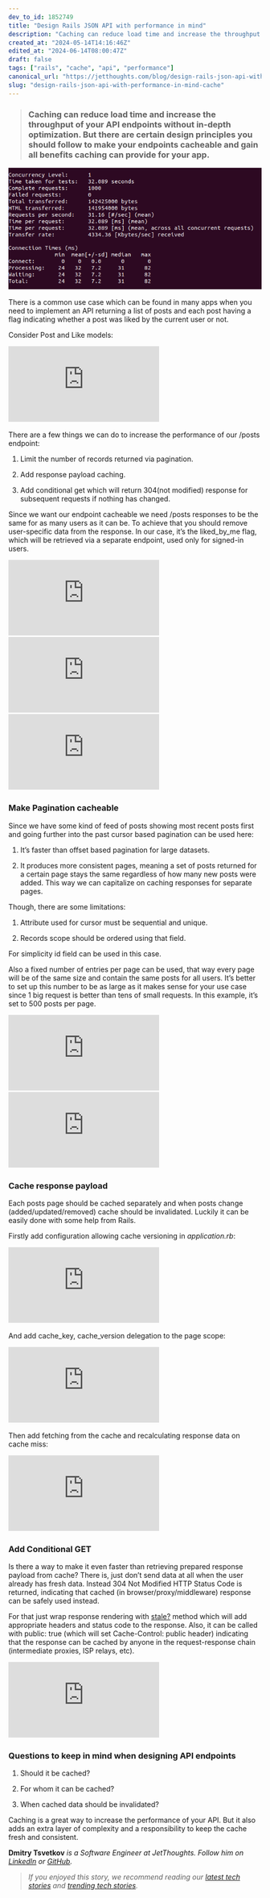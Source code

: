 ```yaml
---
dev_to_id: 1852749
title: "Design Rails JSON API with performance in mind"
description: "Caching can reduce load time and increase the throughput of your API endpoints without..."
created_at: "2024-05-14T14:16:46Z"
edited_at: "2024-06-14T08:00:47Z"
draft: false
tags: ["rails", "cache", "api", "performance"]
canonical_url: "https://jetthoughts.com/blog/design-rails-json-api-with-performance-in-mind-cache/"
slug: "design-rails-json-api-with-performance-in-mind-cache"
---
```

> ### Caching can reduce load time and increase the throughput of your API endpoints without in-depth optimization. But there are certain design principles you should follow to make your endpoints cacheable and gain all benefits caching can provide for your app.

![](https://raw.githubusercontent.com/jetthoughts/jetthoughts.github.io/master/static/assets/img/blog/design-rails-json-api-with-performance-in-mind-cache/file_0.png)

There is a common use case which can be found in many apps when you need to implement an API returning a list of posts and each post having a flag indicating whether a post was liked by the current user or not.

Consider Post and Like models:

 <iframe src="https://medium.com/media/975150f1dac7cd335fd9ff581c487a23" frameborder=0></iframe>

There are a few things we can do to increase the performance of our /posts endpoint:

 1. Limit the number of records returned via pagination.

 2. Add response payload caching.

 3. Add conditional get which will return 304(not modified) response for subsequent requests if nothing has changed.

Since we want our endpoint cacheable we need /posts responses to be the same for as many users as it can be. To achieve that you should remove user-specific data from the response. In our case, it’s the liked_by_me flag, which will be retrieved via a separate endpoint, used only for signed-in users.

 <iframe src="https://medium.com/media/9d221f2dd995cca460c52b3a516bffc2" frameborder=0></iframe>

 <iframe src="https://medium.com/media/266fe7808ada58408aa8306cd22f0601" frameborder=0></iframe>

 <iframe src="https://medium.com/media/c6aab5bf0bdf3aa9d7fb76391895ffbe" frameborder=0></iframe>

### Make Pagination cacheable

Since we have some kind of feed of posts showing most recent posts first and going further into the past cursor based pagination can be used here:

 1. It’s faster than offset based pagination for large datasets.

 2. It produces more consistent pages, meaning a set of posts returned for a certain page stays the same regardless of how many new posts were added. This way we can capitalize on caching responses for separate pages.

Though, there are some limitations:

 1. Attribute used for cursor must be sequential and unique.

 2. Records scope should be ordered using that field.

For simplicity id field can be used in this case.

Also a fixed number of entries per page can be used, that way every page will be of the same size and contain the same posts for all users. It’s better to set up this number to be as large as it makes sense for your use case since 1 big request is better than tens of small requests. In this example, it’s set to 500 posts per page.

 <iframe src="https://medium.com/media/07153002bfc51e373161166a7c24cb57" frameborder=0></iframe>

 <iframe src="https://medium.com/media/5d6e3281a81ff3c06be7b81bdcfecf70" frameborder=0></iframe>

### Cache response payload

Each posts page should be cached separately and when posts change (added/updated/removed) cache should be invalidated. Luckily it can be easily done with some help from Rails.

Firstly add configuration allowing cache versioning in *application.rb*:

 <iframe src="https://medium.com/media/10db0f2e896dac80cf493c21208886dc" frameborder=0></iframe>

And add cache_key, cache_version delegation to the page scope:

 <iframe src="https://medium.com/media/9db64cf523a4976ee4a9f4a90b9d7c72" frameborder=0></iframe>

Then add fetching from the cache and recalculating response data on cache miss:

 <iframe src="https://medium.com/media/b75beacda88bdb90c7e1b04d6e402ab0" frameborder=0></iframe>

### Add Conditional GET

Is there a way to make it even faster than retrieving prepared response payload from cache? There is, just don’t send data at all when the user already has fresh data. Instead 304 Not Modified HTTP Status Code is returned, indicating that cached (in browser/proxy/middleware) response can be safely used instead.

For that just wrap response rendering with [stale?](https://apidock.com/rails/ActionController/ConditionalGet/stale%3F) method which will add appropriate headers and status code to the response. Also, it can be called with public: true (which will set Cache-Control: public header) indicating that the response can be cached by anyone in the request-response chain (intermediate proxies, ISP relays, etc).

 <iframe src="https://medium.com/media/83bae7b1ac5e46906c4b8a40d0b04968" frameborder=0></iframe>

### Questions to keep in mind when designing API endpoints

 1. Should it be cached?

 2. For whom it can be cached?

 3. When cached data should be invalidated?

Caching is a great way to increase the performance of your API. But it also adds an extra layer of complexity and a responsibility to keep the cache fresh and consistent.

**Dmitry Tsvetkov** *is a Software Engineer at JetThoughts. Follow him on [LinkedIn](https://www.linkedin.com/in/dmitry-tsvetkov-a374095a/) or [GitHub](https://github.com/vlaew).*
>  *If you enjoyed this story, we recommend reading our [latest tech stories](https://jtway.co/latest) and [trending tech stories](https://jtway.co/trending).*
